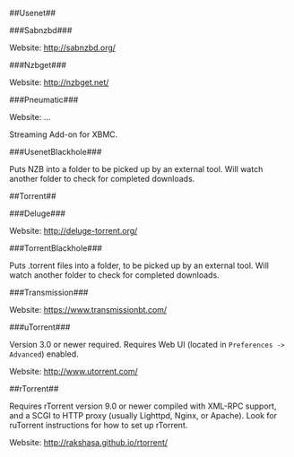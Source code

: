 ##Usenet##

###Sabnzbd###

Website: http://sabnzbd.org/

###Nzbget###

Website: http://nzbget.net/

###Pneumatic###

Website: ...

Streaming Add-on for XBMC.

###UsenetBlackhole###

Puts NZB into a folder to be picked up by an external tool.
Will watch another folder to check for completed downloads.

##Torrent##

###Deluge###

Website: http://deluge-torrent.org/

###TorrentBlackhole###

Puts .torrent files into a folder, to be picked up by an external tool.
Will watch another folder to check for completed downloads.

###Transmission###

Website: https://www.transmissionbt.com/

###uTorrent###

Version 3.0 or newer required. Requires Web UI (located in `Preferences -> Advanced`) enabled.

Website: http://www.utorrent.com/

##rTorrent##

Requires rTorrent version 9.0 or newer compiled with XML-RPC support, and a SCGI to HTTP proxy (usually Lighttpd, Nginx, or Apache). Look for ruTorrent instructions for how to set up rTorrent.

Website: http://rakshasa.github.io/rtorrent/